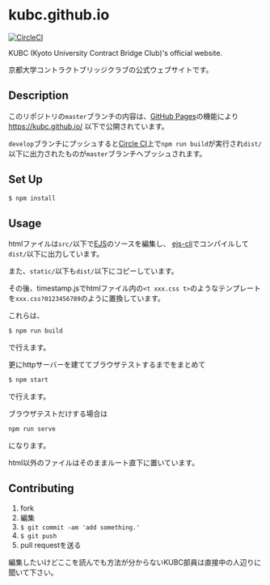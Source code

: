 # kubc.github.io
[![CircleCI](https://circleci.com/gh/kubc/kubc.github.io/tree/develop.svg?style=svg)](https://circleci.com/gh/kubc/kubc.github.io/tree/develop)

KUBC (Kyoto University Contract Bridge Club)'s official website.

京都大学コントラクトブリッジクラブの公式ウェブサイトです。

## Description
このリポジトリの`master`ブランチの内容は、[GitHub Pages](https://pages.github.com/)の機能により https://kubc.github.io/ 以下で公開されています。

`develop`ブランチにプッシュすると[Circle CI](https://circleci.com/)上で`npm run build`が実行され`dist/`以下に出力されたものが`master`ブランチへプッシュされます。

## Set Up
```bash
$ npm install
```

## Usage
htmlファイルは`src/`以下で[EJS](http://ejs.co/)のソースを編集し、
[ejs-cli](https://github.com/fnobi/ejs-cli)でコンパイルして`dist/`以下に出力しています。

また、`static/`以下も`dist/`以下にコピーしています。

その後、timestamp.jsでhtmlファイル内の`<t xxx.css t>`のようなテンプレートを`xxx.css?0123456789`のように置換しています。

これらは、
```bash
$ npm run build
```
で行えます。

更にhttpサーバーを建ててブラウザテストするまでをまとめて
```bash
$ npm start
```
で行えます。

ブラウザテストだけする場合は
```bash
npm run serve
```
になります。

html以外のファイルはそのままルート直下に置いています。

## Contributing
1. fork
2. 編集
3. `$ git commit -am 'add something.'`
4. `$ git push`
5. pull requestを送る

編集したいけどここを読んでも方法が分からないKUBC部員は直接中の人辺りに聞いて下さい。
